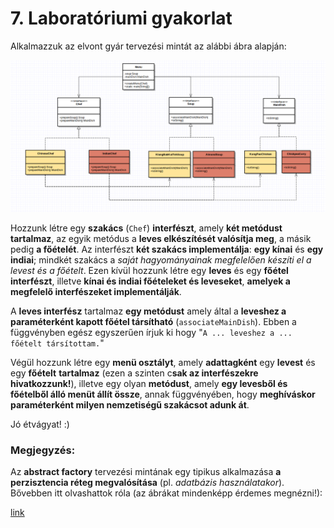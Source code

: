# 7. Laboratóriumi gyakorlat
Alkalmazzuk az elvont gyár tervezési mintát az alábbi ábra alapján:

![UML](lab07_UML.png)

Hozzunk létre egy **szakács** (`Chef`) **interfészt**, amely **két metódust tartalmaz**, az egyik metódus a **leves elkészítését valósítja meg**, a másik pedig **a főételét**. Az interfészt **két szakács implementálja**: **egy kínai** és **egy indiai**; mindkét szakács a *saját hagyományainak megfelelően készíti el a levest és a főételt*. Ezen kívül hozzunk létre egy **leves** és egy **főétel interfészt**, illetve **kínai és indiai főételeket és leveseket**, **amelyek a megfelelő interfészeket implementálják**.

A **leves interfész** tartalmaz **egy metódust** amely által a **leveshez a paraméterként kapott főétel társítható** (`associateMainDish`). Ebben a függvényben egész egyszerűen írjuk ki hogy "`A ... leveshez a ... főételt társítottam.`"

Végül hozzunk létre egy **menü osztályt**, amely **adattagként** egy **levest** és egy **főételt** **tartalmaz** (ezen a szinten c**sak az interfészekre hivatkozzunk!**), illetve egy olyan **metódust**, amely **egy levesből és főételből álló menüt állít össze**, annak függvényében, hogy **meghíváskor paraméterként milyen nemzetiségű szakácsot adunk át**.

Jó étvágyat! :)



### Megjegyzés:
Az **abstract factory** tervezési mintának egy tipikus alkalmazása **a perzisztencia réteg megvalósítása** (pl. *adatbázis használatakor*).  Bővebben itt olvashattok róla (az ábrákat mindenképp érdemes megnézni!):

[link](http://www.oracle.com/technetwork/java/dataaccessobject-138824.html)
